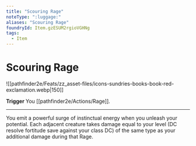 ```yaml
---
title: "Scouring Rage"
noteType: ":luggage:"
aliases: "Scouring Rage"
foundryId: Item.gzESUM2rgioVGHNg
tags:
  - Item
---
```


# Scouring Rage
![[pathfinder2e/Feats/zz_asset-files/icons-sundries-books-book-red-exclamation.webp|150]]

**Trigger** You [[pathfinder2e/Actions/Rage]].

* * *

You emit a powerful surge of instinctual energy when you unleash your potential. Each adjacent creature takes damage equal to your level (DC resolve fortitude save against your class DC) of the same type as your additional damage during that Rage.
